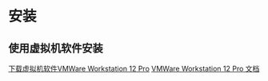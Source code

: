 # 安装
## 使用虚拟机软件安装

[下载虚拟机软件VMWare Workstation 12 Pro](http://www.vmware.com/products/workstation/)
[VMWare Workstation 12 Pro 文档](http://pubs.vmware.com/workstation-12/index.jsp?lang=zh_CN&topic=/com.vmware.ws.using.doc/GUID-3F6B9D0E-6CFC-4627-B80B-9A68A5960F60.html)
